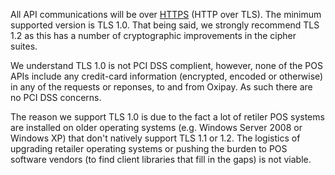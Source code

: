 All API communications will be over <a href="https://en.wikipedia.org/wiki/HTTPS">HTTPS</a> (HTTP over TLS). The minimum supported version is TLS 1.0. That being said, we strongly recommend TLS 1.2 as this has a number of cryptographic improvements in the cipher suites.

We understand TLS 1.0 is not PCI DSS complient, however, none of the POS APIs include any credit-card information (encrypted, encoded or otherwise) in any of the requests or reponses, to and from Oxipay. As such there are no PCI DSS concerns.

The reason we support TLS 1.0 is due to the fact a lot of retiler POS systems are installed on older operating systems (e.g. Windows Server 2008 or Windows XP) that don't natively support TLS 1.1 or 1.2. The logistics of upgrading retailer operating systems or pushing the burden to POS software vendors (to find client libraries that fill in the gaps) is not viable.
